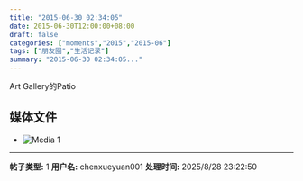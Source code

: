 ```yaml
---
title: "2015-06-30 02:34:05"
date: 2015-06-30T12:00:00+08:00
draft: false
categories: ["moments","2015","2015-06"]
tags: ["朋友圈","生活记录"]
summary: "2015-06-30 02:34:05..."
---
```


Art Gallery的Patio

## 媒体文件

- ![Media 1](/Moments/photos/2015-06-30/201506300234050.jpg)

---

**帖子类型:** 1
**用户名:** chenxueyuan001
**处理时间:** 2025/8/28 23:22:50